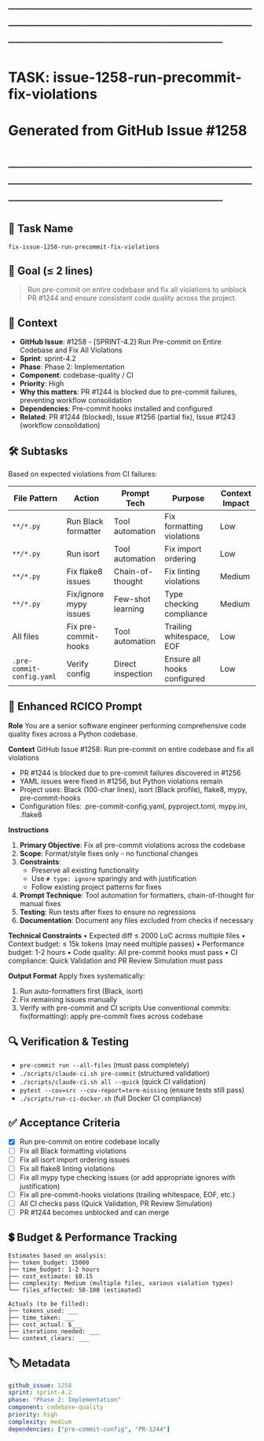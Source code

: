 # ────────────────────────────────────────────────────────────────────────
# TASK: issue-1258-run-precommit-fix-violations
# Generated from GitHub Issue #1258
# ────────────────────────────────────────────────────────────────────────

## 📌 Task Name
`fix-issue-1258-run-precommit-fix-violations`

## 🎯 Goal (≤ 2 lines)
> Run pre-commit on entire codebase and fix all violations to unblock PR #1244 and ensure consistent code quality across the project.

## 🧠 Context
- **GitHub Issue**: #1258 - [SPRINT-4.2] Run Pre-commit on Entire Codebase and Fix All Violations
- **Sprint**: sprint-4.2
- **Phase**: Phase 2: Implementation
- **Component**: codebase-quality / CI
- **Priority**: High
- **Why this matters**: PR #1244 is blocked due to pre-commit failures, preventing workflow consolidation
- **Dependencies**: Pre-commit hooks installed and configured
- **Related**: PR #1244 (blocked), Issue #1256 (partial fix), Issue #1243 (workflow consolidation)

## 🛠️ Subtasks
Based on expected violations from CI failures:

| File Pattern | Action | Prompt Tech | Purpose | Context Impact |
|------|--------|-------------|---------|----------------|
| `**/*.py` | Run Black formatter | Tool automation | Fix formatting violations | Low |
| `**/*.py` | Run isort | Tool automation | Fix import ordering | Low |
| `**/*.py` | Fix flake8 issues | Chain-of-thought | Fix linting violations | Medium |
| `**/*.py` | Fix/ignore mypy issues | Few-shot learning | Type checking compliance | Medium |
| All files | Fix pre-commit-hooks | Tool automation | Trailing whitespace, EOF | Low |
| `.pre-commit-config.yaml` | Verify config | Direct inspection | Ensure all hooks configured | Low |

## 📝 Enhanced RCICO Prompt
**Role**
You are a senior software engineer performing comprehensive code quality fixes across a Python codebase.

**Context**
GitHub Issue #1258: Run pre-commit on entire codebase and fix all violations
- PR #1244 is blocked due to pre-commit failures discovered in #1256
- YAML issues were fixed in #1256, but Python violations remain
- Project uses: Black (100-char lines), isort (Black profile), flake8, mypy, pre-commit-hooks
- Configuration files: .pre-commit-config.yaml, pyproject.toml, mypy.ini, .flake8

**Instructions**
1. **Primary Objective**: Fix all pre-commit violations across the codebase
2. **Scope**: Format/style fixes only - no functional changes
3. **Constraints**:
   - Preserve all existing functionality
   - Use `# type: ignore` sparingly and with justification
   - Follow existing project patterns for fixes
4. **Prompt Technique**: Tool automation for formatters, chain-of-thought for manual fixes
5. **Testing**: Run tests after fixes to ensure no regressions
6. **Documentation**: Document any files excluded from checks if necessary

**Technical Constraints**
• Expected diff ≤ 2000 LoC across multiple files
• Context budget: ≤ 15k tokens (may need multiple passes)
• Performance budget: 1-2 hours
• Code quality: All pre-commit hooks must pass
• CI compliance: Quick Validation and PR Review Simulation must pass

**Output Format**
Apply fixes systematically:
1. Run auto-formatters first (Black, isort)
2. Fix remaining issues manually
3. Verify with pre-commit and CI scripts
Use conventional commits: fix(formatting): apply pre-commit fixes across codebase

## 🔍 Verification & Testing
- `pre-commit run --all-files` (must pass completely)
- `./scripts/claude-ci.sh pre-commit` (structured validation)
- `./scripts/claude-ci.sh all --quick` (quick CI validation)
- `pytest --cov=src --cov-report=term-missing` (ensure tests still pass)
- `./scripts/run-ci-docker.sh` (full Docker CI compliance)

## ✅ Acceptance Criteria
- [X] Run pre-commit on entire codebase locally
- [ ] Fix all Black formatting violations
- [ ] Fix all isort import ordering issues
- [ ] Fix all flake8 linting violations
- [ ] Fix all mypy type checking issues (or add appropriate ignores with justification)
- [ ] Fix all pre-commit-hooks violations (trailing whitespace, EOF, etc.)
- [ ] All CI checks pass (Quick Validation, PR Review Simulation)
- [ ] PR #1244 becomes unblocked and can merge

## 💲 Budget & Performance Tracking
```
Estimates based on analysis:
├── token_budget: 15000
├── time_budget: 1-2 hours
├── cost_estimate: $0.15
├── complexity: Medium (multiple files, various violation types)
└── files_affected: 50-100 (estimated)

Actuals (to be filled):
├── tokens_used: ___
├── time_taken: ___
├── cost_actual: $___
├── iterations_needed: ___
└── context_clears: ___
```

## 🏷️ Metadata
```yaml
github_issue: 1258
sprint: sprint-4.2
phase: "Phase 2: Implementation"
component: codebase-quality
priority: high
complexity: medium
dependencies: ["pre-commit-config", "PR-1244"]
```
